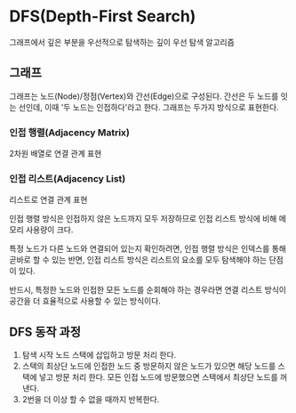 # DFS(Depth-First Search)
그래프에서 깊은 부분을 우선적으로 탐색하는 깊이 우선 탐색 알고리즘

## 그래프
그래프는 노드(Node)/정점(Vertex)와 간선(Edge)으로 구성된다. 간선은 두 노드를 잇는 선인데, 이때 '두 노드는 인접하다'라고 한다. 그래프는 두가지 방식으로 표현한다.

### 인접 행렬(Adjacency Matrix)
2차원 배열로 연결 관계 표현
### 인접 리스트(Adjacency List)
리스트로 연결 관계 표현

인접 행렬 방식은 인접하지 않은 노드까지 모두 저장하므로 인접 리스트 방식에 비해 메모리 사용량이 크다.

특정 노드가 다른 노드와 연결되어 있는지 확인하려면, 인접 행렬 방식은 인덱스를 통해 곧바로 할 수 있는 반면, 인접 리스트 방식은 리스트의 요소를 모두 탐색해야 하는 단점이 있다.

반드시, 특정한 노드와 인접한 모든 노드를 순회해야 하는 경우라면 연결 리스트 방식이 공간을 더 효율적으로 사용할 수 있는 방식이다.

## DFS 동작 과정
1. 탐색 시작 노드 스택에 삽입하고 방문 처리 한다.
2. 스택의 최상단 노드에 인접한 노드 중 방문하지 않은 노드가 있으면 해당 노드를 스택에 넣고 방문 처리 한다. 모든 인접 노드에 방문했으면 스택에서 최상단 노드를 꺼낸다.
3. 2번을 더 이상 할 수 없을 때까지 반복한다.

